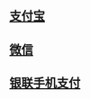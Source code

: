 ## [支付宝](http://www.jianshu.com/p/09dcb3eaf588)

## [微信](http://dkylin.com/archives/2016/android-wechat-pay-tutorial.html)

## [银联手机支付](https://open.unionpay.com/ajweb/help/file/techFile?productId=3)
